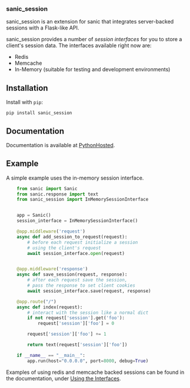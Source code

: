 ### sanic_session

sanic_session is an extension for sanic that integrates server-backed sessions with a Flask-like API. 

sanic_session provides a number of *session interfaces* for you to store a client's session data. The interfaces available right now are:

* Redis
* Memcache
* In-Memory (suitable for testing and development environments)

## Installation

Install with `pip`:

`pip install sanic_session`

## Documentation

Documentation is available at [PythonHosted](https://pythonhosted.org/sanic_session/).

## Example

A simple example uses the in-memory session interface.


```python
    from sanic import Sanic
    from sanic.response import text
    from sanic_session import InMemorySessionInterface


    app = Sanic()
    session_interface = InMemorySessionInterface()

    @app.middleware('request')
    async def add_session_to_request(request):
        # before each request initialize a session
        # using the client's request
        await session_interface.open(request)


    @app.middleware('response')
    async def save_session(request, response):
        # after each request save the session,
        # pass the response to set client cookies
        await session_interface.save(request, response)

    @app.route("/")
    async def index(request):
        # interact with the session like a normal dict
        if not request['session'].get('foo'):
            request['session']['foo'] = 0

        request['session']['foo'] += 1

        return text(request['session']['foo'])

    if __name__ == "__main__":
        app.run(host="0.0.0.0", port=8000, debug=True)
```

Examples of using redis and memcache backed sessions can be found in the documentation, under [Using the Interfaces](https://pythonhosted.org/sanic_session/using_the_interfaces.html).